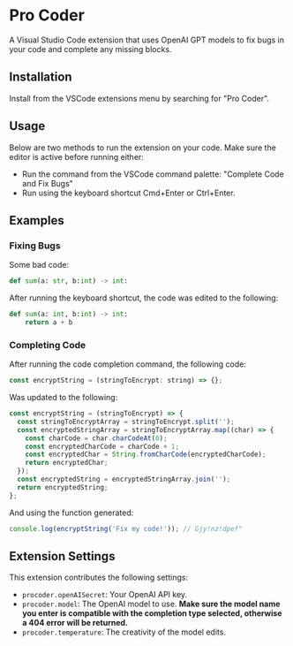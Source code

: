 # Pro Coder

A Visual Studio Code extension that uses OpenAI GPT models to fix bugs in your code and complete any missing blocks.

## Installation

Install from the VSCode extensions menu by searching for "Pro Coder".

## Usage

Below are two methods to run the extension on your code. Make sure the editor is active before running either:

- Run the command from the VSCode command palette: "Complete Code and Fix Bugs"
- Run using the keyboard shortcut Cmd+Enter or Ctrl+Enter.

## Examples

### Fixing Bugs

Some bad code:

```python
def sum(a: str, b:int) -> int:

```

After running the keyboard shortcut, the code was edited to the following:

```python
def sum(a: int, b:int) -> int:
    return a + b
```

### Completing Code

After running the code completion command, the following code:

```javascript
const encryptString = (stringToEncrypt: string) => {};
```

Was updated to the following:

```javascript
const encryptString = (stringToEncrypt) => {
  const stringToEncryptArray = stringToEncrypt.split('');
  const encryptedStringArray = stringToEncryptArray.map((char) => {
    const charCode = char.charCodeAt(0);
    const encryptedCharCode = charCode + 1;
    const encryptedChar = String.fromCharCode(encryptedCharCode);
    return encryptedChar;
  });
  const encryptedString = encryptedStringArray.join('');
  return encryptedString;
};
```

And using the function generated:

```javascript
console.log(encryptString('Fix my code!')); // Gjy!nz!dpef"
```

## Extension Settings

This extension contributes the following settings:

- `procoder.openAISecret`: Your OpenAI API key.
- `procoder.model`: The OpenAI model to use. **Make sure the model name you enter is compatible with the completion type selected, otherwise a 404 error will be returned.**
- `procoder.temperature`: The creativity of the model edits.

